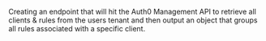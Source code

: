 Creating an endpoint that will hit the Auth0 Management API to retrieve all clients & rules from the users tenant and then output an object that groups all rules associated with a specific client.